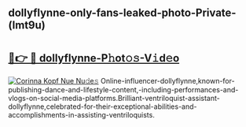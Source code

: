 ## dollyflynne-only-fans​-leaked-photo​-Private-(lmt9u)


# <h2><a href="https://mediaupload.pro?title=dollyflynne&ref=git">🔗👉 🔴 dollyflynne-P𝚑ot𝚘𝚜-V𝚒d𝚎o</a></h2>

[![Corinna Kopf Nue Nu𝚍e𝚜](https://i.imgur.com/0qMVB7G.gif)](https://mediaupload.pro?title=dollyflynne&ref=git)
Online-influencer-dollyflynne,known-for-publishing-dance-and-lifestyle-content,-including-performances-and-vlogs-on-social-media-platforms.Brilliant-ventriloquist-assistant-dollyflynne,celebrated-for-their-exceptional-abilities-and-accomplishments-in-assisting-ventriloquists.  